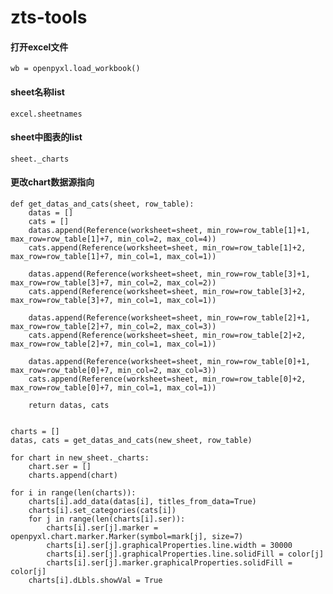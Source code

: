 # zts-tools

#### 打开excel文件
```wb = openpyxl.load_workbook()```

#### sheet名称list
```excel.sheetnames```

#### sheet中图表的list
```sheet._charts```

#### 更改chart数据源指向
```
def get_datas_and_cats(sheet, row_table):
    datas = []
    cats = []
    datas.append(Reference(worksheet=sheet, min_row=row_table[1]+1, max_row=row_table[1]+7, min_col=2, max_col=4))
    cats.append(Reference(worksheet=sheet, min_row=row_table[1]+2, max_row=row_table[1]+7, min_col=1, max_col=1))

    datas.append(Reference(worksheet=sheet, min_row=row_table[3]+1, max_row=row_table[3]+7, min_col=2, max_col=2))
    cats.append(Reference(worksheet=sheet, min_row=row_table[3]+2, max_row=row_table[3]+7, min_col=1, max_col=1))

    datas.append(Reference(worksheet=sheet, min_row=row_table[2]+1, max_row=row_table[2]+7, min_col=2, max_col=3))
    cats.append(Reference(worksheet=sheet, min_row=row_table[2]+2, max_row=row_table[2]+7, min_col=1, max_col=1))

    datas.append(Reference(worksheet=sheet, min_row=row_table[0]+1, max_row=row_table[0]+7, min_col=2, max_col=3))
    cats.append(Reference(worksheet=sheet, min_row=row_table[0]+2, max_row=row_table[0]+7, min_col=1, max_col=1))

    return datas, cats


charts = []
datas, cats = get_datas_and_cats(new_sheet, row_table)

for chart in new_sheet._charts:
    chart.ser = []
    charts.append(chart)

for i in range(len(charts)):
    charts[i].add_data(datas[i], titles_from_data=True)
    charts[i].set_categories(cats[i])
    for j in range(len(charts[i].ser)):
        charts[i].ser[j].marker = openpyxl.chart.marker.Marker(symbol=mark[j], size=7)
        charts[i].ser[j].graphicalProperties.line.width = 30000
        charts[i].ser[j].graphicalProperties.line.solidFill = color[j]
        charts[i].ser[j].marker.graphicalProperties.solidFill = color[j]
    charts[i].dLbls.showVal = True
```